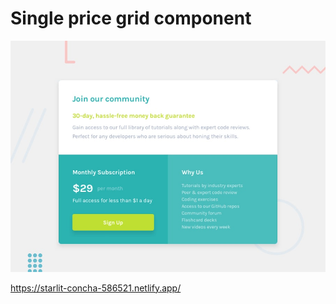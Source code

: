 # Single price grid component

![Design preview for the Single price grid component coding challenge](./design/desktop-preview.jpg)

https://starlit-concha-586521.netlify.app/

